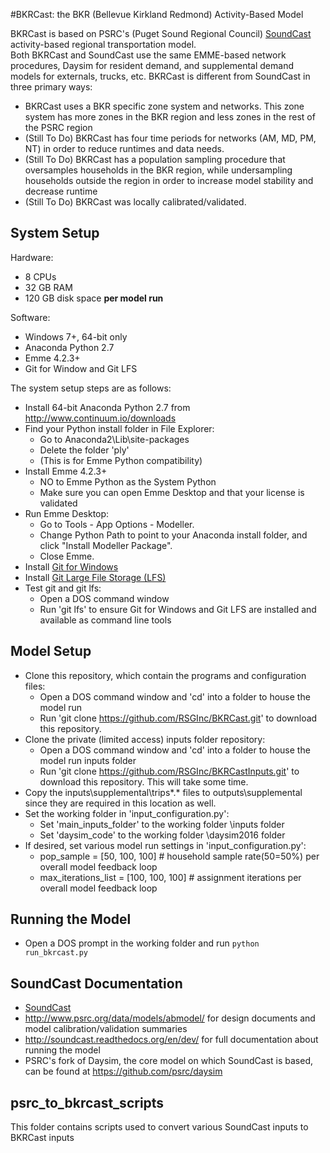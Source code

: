 #BKRCast: the BKR (Bellevue Kirkland Redmond) Activity-Based Model

BKRCast is based on PSRC's (Puget Sound Regional Council) [SoundCast](https://github.com/psrc/soundcast) activity-based regional transportation model.  
Both BKRCast and SoundCast use the same EMME-based network procedures, Daysim for resident demand, and supplemental
demand models for externals, trucks, etc.  BKRCast is different from SoundCast in three primary ways:
  
  - BKRCast uses a BKR specific zone system and networks.  This zone system has more zones in the BKR region and less zones in the rest of the PSRC region
  - (Still To Do) BKRCast has four time periods for networks (AM, MD, PM, NT) in order to reduce runtimes and data needs.
  - (Still To Do) BKRCast has a population sampling procedure that oversamples households in the BKR region, while undersampling households outside the region in order to increase model stability and decrease runtime
  - (Still To Do) BKRCast was locally calibrated/validated.

## System Setup

Hardware:
  - 8 CPUs
  - 32 GB RAM
  - 120 GB disk space **per model run**

Software:
  - Windows 7+, 64-bit only
  - Anaconda Python 2.7
  - Emme 4.2.3+
  - Git for Window and Git LFS 

The system setup steps are as follows:

  - Install 64-bit Anaconda Python 2.7 from http://www.continuum.io/downloads
  - Find your Python install folder in File Explorer:
    - Go to Anaconda2\Lib\site-packages
    - Delete the folder 'ply'
    - (This is for Emme Python compatibility)
  - Install Emme 4.2.3+
    - NO to Emme Python as the System Python
    - Make sure you can open Emme Desktop and that your license is validated
  - Run Emme Desktop:
    - Go to Tools - App Options - Modeller.
    - Change Python Path to point to your Anaconda install folder, and click "Install Modeller Package".
    - Close Emme.
  - Install [Git for Windows](https://git-scm.com/download/win)
  - Install [Git Large File Storage (LFS)](https://git-lfs.github.com/) 
  - Test git and git lfs:
    - Open a DOS command window
    - Run 'git lfs' to ensure Git for Windows and Git LFS are installed and available as command line tools

## Model Setup

  - Clone this repository, which contain the programs and configuration files:
    - Open a DOS command window and 'cd' into a folder to house the model run
    - Run 'git clone https://github.com/RSGInc/BKRCast.git' to download this repository.
  - Clone the private (limited access) inputs folder repository:
    - Open a DOS command window and 'cd' into a folder to house the model run inputs folder
    - Run 'git clone https://github.com/RSGInc/BKRCastInputs.git' to download this repository.  This will take some time.   
  - Copy the inputs\supplemental\trips\*.* files to outputs\supplemental since they are required in this location as well.
  - Set the working folder in 'input_configuration.py':
    - Set 'main_inputs_folder' to the working folder \inputs folder
    - Set 'daysim_code' to the working folder \daysim2016 folder
  - If desired, set various model run settings in 'input_configuration.py':
      - pop_sample = [50, 100, 100] # household sample rate(50=50%) per overall model feedback loop
      - max_iterations_list = [100, 100, 100] # assignment iterations per overall model feedback loop

## Running the Model

  - Open a DOS prompt in the working folder and run ```python run_bkrcast.py```
  
## SoundCast Documentation
  
  - [SoundCast](https://github.com/psrc/soundcast)
  - http://www.psrc.org/data/models/abmodel/ for design documents and model calibration/validation summaries
  - http://soundcast.readthedocs.org/en/dev/ for full documentation about running the model
  - PSRC's fork of Daysim, the core model on which SoundCast is based, can be found at https://github.com/psrc/daysim

## psrc_to_bkrcast_scripts

This folder contains scripts used to convert various SoundCast inputs to BKRCast inputs